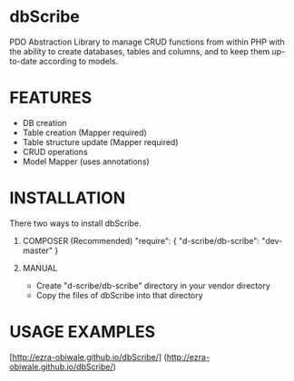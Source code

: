 dbScribe
========

PDO Abstraction Library to manage CRUD functions from within PHP with the ability to create databases, tables and columns, and to keep them up-to-date according to models.

FEATURES
========
- DB creation
- Table creation (Mapper required)
- Table structure update (Mapper required)
- CRUD operations
- Model Mapper (uses annotations)

INSTALLATION
============

There two ways to install dbScribe.

1. COMPOSER (Recommended)
   "require": {
        "d-scribe/db-scribe": "dev-master"
    }
   
2. MANUAL
   - Create "d-scribe/db-scribe" directory in your vendor directory
   - Copy the files of dbScribe into that directory


USAGE EXAMPLES
==============

[http://ezra-obiwale.github.io/dbScribe/] (http://ezra-obiwale.github.io/dbScribe/)
